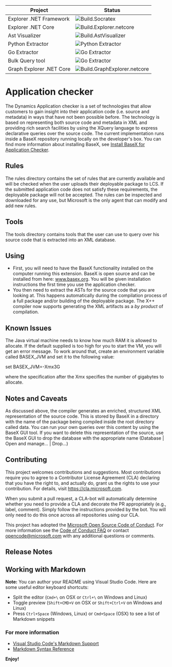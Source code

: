 
| Project | Status |
| --- | --- |
| Explorer .NET Framework | ![Build.Socratex](https://github.com/microsoft/Dynamics365FO-AppChecker/workflows/Build.Socratex/badge.svg)|
| Explorer .NET Core | ![Build.Explorer.netcore](https://github.com/microsoft/Dynamics365FO-AppChecker/workflows/Build.Explorer.netcore/badge.svg) |
| Ast Visualizer| ![Build.AstVisualizer](https://github.com/microsoft/Dynamics365FO-AppChecker/workflows/Build.AstVisualizer/badge.svg) |
| Python Extractor | ![Python Extractor](https://github.com/microsoft/Dynamics365FO-AppChecker/workflows/Python%20Extractor/badge.svg)|
| Go Extractor| ![Go Extractor](https://github.com/microsoft/Dynamics365FO-AppChecker/workflows/Go%20Extractor/badge.svg) |
| Bulk Query tool | ![Go Extractor](https://github.com/microsoft/Dynamics365FO-AppChecker/workflows/Go%20Extractor/badge.svg) |
| Graph Explorer .NET Core | ![Build.GraphExplorer.netcore](https://github.com/microsoft/Dynamics365FO-AppChecker/workflows/Build.GraphExplorer.netcore/badge.svg) |

# Application checker
The Dynamics Application checker is a set of technologies that allow customers to gain insight into their application code (i.e. source and metadata) in ways that have not been possible before. The technology is based on representing both source code and metadata in XML and providing rich search facilities by using the XQuery language to express declarative queries over the source code. The current implementation runs inside a BaseX repository running locally on the developer's box. You can find more information about installing BaseX, see [Install BaseX for Application Checker](install-basex.md).

## Rules
The rules directory contains the set of rules that are currently available and will be checked when the user uploads their deployable package to LCS. If the submitted application code does not satisfy these requirements, the deployable package will not be accepted. The rules can be inspected and downloaded for any use, but Microsoft is the only agent that can modify and add new rules.

## Tools
The tools directory contains tools that the user can use to query over his source code that is extracted into an XML database.

## Using

* First, you will need to have the BaseX functionality installed on the computer running this extension. BaseX is open source and can be installed from here: www.basex.org. You will be given installation instructions the first time you use the application checker.
* You then need to extract the ASTs for the source code that you are looking at. This happens automatically during the compilation process of a full package and/or building of the deployable package. The X++ compiler now supports generating the XML artifacts as a _by product_ of compilation.

## Known Issues

The Java virtual machine needs to know how much RAM it is allowed to allocate. If the default supplied is too high for you to start the VM, you will get an error message. To work around that, create an environment variable called BASEX_JVM and set it to the following value:

set BASEX_JVM=-Xmx3G

where the specification after the Xmx specifies the number of gigabytes to allocate.

## Notes and Caveats
As discussed above, the compiler generates an enriched, structured XML representation of the source code. This is stored by BaseX in a directory with the name of the package being compiled inside the root directory called data. You can run your own queries over this content by using the BaseX GUI tool. If you want to delete this representation of the source, use the BaseX GUI to drop the database with the appropriate name  (Database | Open and manage... | Drop...)

## Contributing

This project welcomes contributions and suggestions. Most contributions require you to
agree to a Contributor License Agreement (CLA) declaring that you have the right to,
and actually do, grant us the rights to use your contribution. For details, visit
https://cla.microsoft.com.

When you submit a pull request, a CLA-bot will automatically determine whether you need
to provide a CLA and decorate the PR appropriately (e.g., label, comment). Simply follow the
instructions provided by the bot. You will only need to do this once across all repositories using our CLA.

This project has adopted the [Microsoft Open Source Code of Conduct](https://opensource.microsoft.com/codeofconduct/).
For more information see the [Code of Conduct FAQ](https://opensource.microsoft.com/codeofconduct/faq/)
or contact [opencode@microsoft.com](mailto:opencode@microsoft.com) with any additional questions or comments.

## Release Notes

## Working with Markdown

**Note:** You can author your README using Visual Studio Code.  Here are some useful editor keyboard shortcuts:

* Split the editor (`Cmd+\` on OSX or `Ctrl+\` on Windows and Linux)
* Toggle preview (`Shift+CMD+V` on OSX or `Shift+Ctrl+V` on Windows and Linux)
* Press `Ctrl+Space` (Windows, Linux) or `Cmd+Space` (OSX) to see a list of Markdown snippets

### For more information

* [Visual Studio Code's Markdown Support](http://code.visualstudio.com/docs/languages/markdown)
* [Markdown Syntax Reference](https://help.github.com/articles/markdown-basics/)

**Enjoy!**
